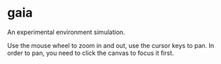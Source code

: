 gaia
====

An experimental environment simulation.

Use the mouse wheel to zoom in and out, use the cursor keys to pan. In order to pan, you need to click the canvas to focus it first.